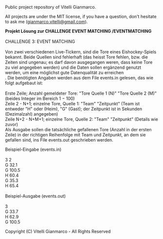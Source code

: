 Public project repository of Vitelli Gianmarco.

All projects are under the MIT license, if you have a question, don't hesitate to ask me (gianmarco.vitelli@gmail.com).

<strong><bold>Projekt</bold> Lösung zur CHALLENGE EVENT MATCHING /EVENTMATCHING</strong><br/>
<br/>
CHALLENGE 3: EVENT MATCHING<br/>
<br/>
Von zwei verschiedenen Live-Tickern, sind die Tore eines Eishockey-Spiels bekannt. Beide Quellen sind fehlerhaft (das heisst Tore fehlen, bzw. die Zeiten sind ungenau; es darf davon ausgegangen weren, dass keine Tore zu viel angegeben werden) und die Daten sollen ergänzend genutzt werden, um eine möglichst gute Datenqualität zu erreichen<br/>.
Die benötigten Angaben werden aus dem File events.in gelesen, das wie folgt aufgebaut ist:<br/>
<br/>
Erste Zeile; Anzahl gemeldeter Tore: "Tore Quelle 1 (N)" "Tore Quelle 2 (M)" (beides Integer im Bereich 1 − 100)<br/>
Zeile 2 - N+1; einzelne Tore, Quelle 1: "Team" "Zeitpunkt" (Team ist entweder "H" oder (Heim), "G" (Gast); der Zeitpunkt ist in Sekunden (Dezimalzahl) angegeben)<br/>
Zeile N+2 - N+M+1; einzelne Tore, Quelle 2: "Team" "Zeitpunkt" (Details wie zuvor)<br/>
Als Ausgabe sollen die tatsächliche gefallenen Tore (Anzahl in der ersten Zeile) in der richtigen Reihenfolge mit Team und Zeitpunkt, an dem sie gefallen sind, ins File events.out geschrieben werden.<br/>

Beispiel-Eingabe (events.in)<br/>
<br/>
3 2<br/>
G 32.1<br/>
G 100.5<br/>
H 60.4<br/>
G 35.3<br/>
H 65.4<br/>
<br/>
Beispiel-Ausgabe (events.out)<br/>
<br/>
3<br/>
G 33.7<br/>
H 62.9<br/>
G 100.5<br/>

Copyright (C) Vitelli Gianmarco - All Rights Reserved<br/>
